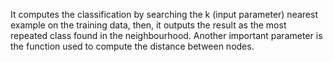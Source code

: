 It computes the classification by searching the k (input parameter) nearest example on the training data, then, it outputs the result as the most repeated class found in the neighbourhood. Another important parameter is the function used to compute the distance between nodes.